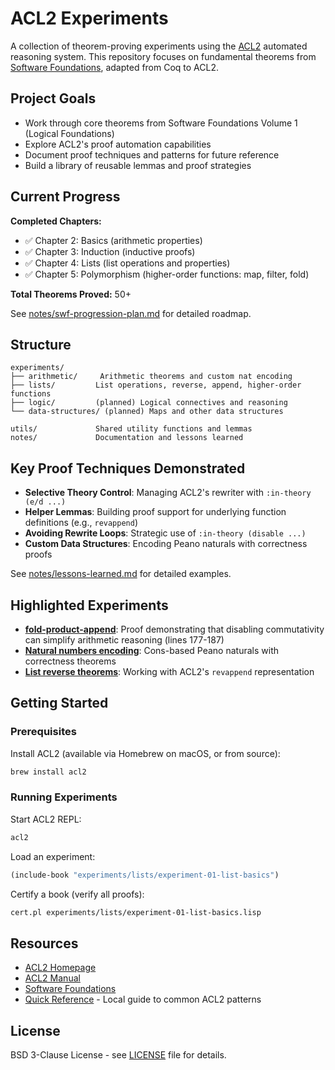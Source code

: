 # ACL2 Experiments

A collection of theorem-proving experiments using the [ACL2](https://www.cs.utexas.edu/~moore/acl2/) automated reasoning system. This repository focuses on fundamental theorems from [Software Foundations](https://softwarefoundations.cis.upenn.edu/), adapted from Coq to ACL2.

## Project Goals

- Work through core theorems from Software Foundations Volume 1 (Logical Foundations)
- Explore ACL2's proof automation capabilities
- Document proof techniques and patterns for future reference
- Build a library of reusable lemmas and proof strategies

## Current Progress

**Completed Chapters:**
- ✅ Chapter 2: Basics (arithmetic properties)
- ✅ Chapter 3: Induction (inductive proofs)
- ✅ Chapter 4: Lists (list operations and properties)
- ✅ Chapter 5: Polymorphism (higher-order functions: map, filter, fold)

**Total Theorems Proved:** 50+

See [notes/swf-progression-plan.md](notes/swf-progression-plan.md) for detailed roadmap.

## Structure

```
experiments/
├── arithmetic/     Arithmetic theorems and custom nat encoding
├── lists/         List operations, reverse, append, higher-order functions
├── logic/         (planned) Logical connectives and reasoning
└── data-structures/ (planned) Maps and other data structures

utils/             Shared utility functions and lemmas
notes/             Documentation and lessons learned
```

## Key Proof Techniques Demonstrated

- **Selective Theory Control**: Managing ACL2's rewriter with `:in-theory (e/d ...)`
- **Helper Lemmas**: Building proof support for underlying function definitions (e.g., `revappend`)
- **Avoiding Rewrite Loops**: Strategic use of `:in-theory (disable ...)`
- **Custom Data Structures**: Encoding Peano naturals with correctness proofs

See [notes/lessons-learned.md](notes/lessons-learned.md) for detailed examples.

## Highlighted Experiments

- **[fold-product-append](experiments/lists/experiment-02-higher-order.lisp)**: Proof demonstrating that disabling commutativity can simplify arithmetic reasoning (lines 177-187)
- **[Natural numbers encoding](experiments/arithmetic/experiment-04-natural-numbers.lisp)**: Cons-based Peano naturals with correctness theorems
- **[List reverse theorems](experiments/lists/experiment-01-list-basics.lisp)**: Working with ACL2's `revappend` representation

## Getting Started

### Prerequisites

Install ACL2 (available via Homebrew on macOS, or from source):
```bash
brew install acl2
```

### Running Experiments

Start ACL2 REPL:
```bash
acl2
```

Load an experiment:
```lisp
(include-book "experiments/lists/experiment-01-list-basics")
```

Certify a book (verify all proofs):
```bash
cert.pl experiments/lists/experiment-01-list-basics.lisp
```

## Resources

- [ACL2 Homepage](https://www.cs.utexas.edu/~moore/acl2/)
- [ACL2 Manual](https://www.cs.utexas.edu/users/moore/acl2/manuals/current/manual/)
- [Software Foundations](https://softwarefoundations.cis.upenn.edu/lf-current/)
- [Quick Reference](notes/acl2-quick-reference.md) - Local guide to common ACL2 patterns

## License

BSD 3-Clause License - see [LICENSE](LICENSE) file for details.
